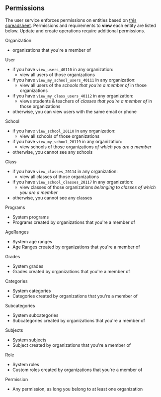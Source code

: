 ## Permissions

The user service enforces permissions on entities based on [this spreadsheet](https://docs.google.com/spreadsheets/d/1C1g-Q3UUsBBnDTXIFq75FSNdRN9Mr1qbJzyTYlpTePU/edit#gid=582683793).
Permissions and requirements to **view** each entity are listed below. Update and create operations require additional permissions.

Organization
  - organizations that you're a member of

User
  - if you have `view_users_40110` in any organization:
    - view all users of those organizations
  - if you have `view_my_school_users_40111` in any organization:
    - view all users of the _schools that you're a member of_ in those organizations 
  - if you have `view_my_class_users_40112` in any organization:
    - views students & teachers of _classes that you're a member of_ in those organizations
  - otherwise, you can view users with the same email or phone

School
  - if you have `view_school_20110` in any organization:
    - view all schools of those organizations
  - if you have `view_my_school_20119` in any organization:
    - view schools of those organizations _of which you are a member_
  - otherwise, you cannot see any schools

Class
  - if you have `view_classes_20114` in any organization:
    - view all classes of those organizations
  - if you have `view_school_classes_20117` in any organization:
    - view classes of those organizations _belonging to classes of which you are a member_
  - otherwise, you cannot see any classes

Programs
  - System programs
  - Programs created by organizations that you're a member of

AgeRanges
  - System age ranges
  - Age Ranges created by organizations that you're a member of

Grades
  - System grades
  - Grades created by organizations that you're a member of

Categories
  - System categories
  - Categories created by organizations that you're a member of

Subcategories
  - System subcategories
  - Subcategories created by organizations that you're a member of

Subjects
  - System subjects
  - Subject created by organizations that you're a member of

Role
  - System roles
  - Custom roles created by organizations that you're a member of

Permission
  - Any permission, as long you belong to at least one organization
